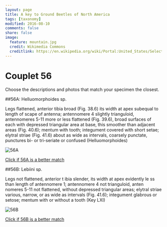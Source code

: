 ```yaml
---
layout: page
title: A key to Ground Beetles of North America
tags: [taxonomy]
modified: 2016-08-10
comments: false
share: false
image:
  feature: mountain.jpg
  credit: Wikimedia Commons
  creditlink: https://en.wikipedia.org/wiki/Portal:United_States/Selected_panorama#/media/File:Mount_Ellinor,_Mount_Washington_Panorama.jpg
---
```


# Couplet 56


Choose the descriptions and photos that match your specimen the closest. 

##56A: Helluomorphoides sp. 

Legs flattened, anterior tibia broad (Fig. 38.6) its width at apex subequal to length of scape of antenna; antennomere 4 slightly trianguloid, antennomeres 5-11 more or less flattened (Fig. 39.6), broad surfaces of each with depressed triangular area at base, this smoother than adjacent areas (Fig. 40.6); mentum with tooth; integument covered with short setae; elytral striae (Fig. 41.6) about as wide as intervals, coarsely punctate, punctures bi- or tri-seriate or confused (Helluomorphoides)

![56A](//klevan.github.io/images/keyfigs/Key1_56_56A.png)

[Click if 56A is a better match](https://en.wikipedia.org/wiki/Helluomorphoides)


##56B: Lebiini sp. 

Legs not flattened, anterior t ibia slender, its width at apex evidently le ss than length of antennomere 1; antennomere 4 not trianguloid, anten nomeres 5-11 not flattened, without depressed triangular areas; elytral striae various, narrow, or as wide as intervals (Fig. 41.6); integument glabrous or setose; mentum with or without a tooth (Key LXI)

![56B](//klevan.github.io/images/keyfigs/Key1_56_56B.png)

[Click if 56B is a better match](https://en.wikipedia.org/wiki/Lebiini)

